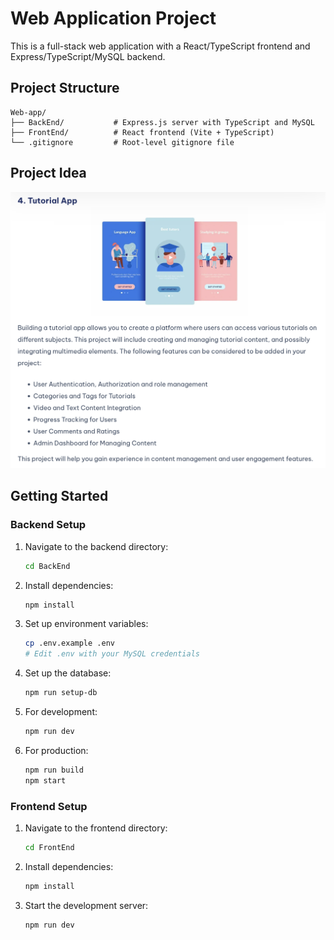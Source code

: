 # Web Application Project

This is a full-stack web application with a React/TypeScript frontend and Express/TypeScript/MySQL backend.

## Project Structure

```
Web-app/
├── BackEnd/           # Express.js server with TypeScript and MySQL
├── FrontEnd/          # React frontend (Vite + TypeScript)
└── .gitignore         # Root-level gitignore file
```

## Project Idea 

![Project](./Else/img/image.png)
## Getting Started

### Backend Setup

1. Navigate to the backend directory:

   ```bash
   cd BackEnd
   ```

2. Install dependencies:

   ```bash
   npm install
   ```

3. Set up environment variables:

   ```bash
   cp .env.example .env
   # Edit .env with your MySQL credentials
   ```

4. Set up the database:

   ```bash
   npm run setup-db
   ```

5. For development:

   ```bash
   npm run dev
   ```

6. For production:
   ```bash
   npm run build
   npm start
   ```

### Frontend Setup

1. Navigate to the frontend directory:

   ```bash
   cd FrontEnd
   ```

2. Install dependencies:

   ```bash
   npm install
   ```

3. Start the development server:
   ```bash
   npm run dev
   ```

